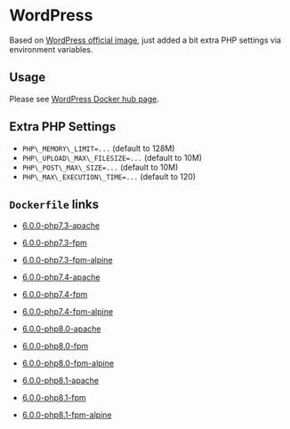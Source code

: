 # WordPress

Based on [WordPress official image](https://hub.docker.com/_/wordpress/), just added a bit extra PHP settings via environment variables.

## Usage

Please see [WordPress Docker hub page](https://hub.docker.com/_/wordpress/).

## Extra PHP Settings

- `PHP\_MEMORY\_LIMIT=...` (default to 128M)
- `PHP\_UPLOAD\_MAX\_FILESIZE=...` (default to 10M)
- `PHP\_POST\_MAX\_SIZE=...` (default to 10M)
- `PHP\_MAX\_EXECUTION\_TIME=...` (default to 120)

## `Dockerfile` links

- [6.0.0-php7.3-apache](https://github.com/alwynpan/docker-wordpress/blob/master/Dockerfile.php7.3-apache)
- [6.0.0-php7.3-fpm](https://github.com/alwynpan/docker-wordpress/blob/master/Dockerfile.php7.3-fpm)
- [6.0.0-php7.3-fpm-alpine](https://github.com/alwynpan/docker-wordpress/blob/master/Dockerfile.php7.3-fpm-alpine)

- [6.0.0-php7.4-apache](https://github.com/alwynpan/docker-wordpress/blob/master/Dockerfile.php7.4-apache)
- [6.0.0-php7.4-fpm](https://github.com/alwynpan/docker-wordpress/blob/master/Dockerfile.php7.4-fpm)
- [6.0.0-php7.4-fpm-alpine](https://github.com/alwynpan/docker-wordpress/blob/master/Dockerfile.php7.4-fpm-alpine)

- [6.0.0-php8.0-apache](https://github.com/alwynpan/docker-wordpress/blob/master/Dockerfile.php8.0-apache)
- [6.0.0-php8.0-fpm](https://github.com/alwynpan/docker-wordpress/blob/master/Dockerfile.php8.0-fpm)
- [6.0.0-php8.0-fpm-alpine](https://github.com/alwynpan/docker-wordpress/blob/master/Dockerfile.php8.0-fpm-alpine)

- [6.0.0-php8.1-apache](https://github.com/alwynpan/docker-wordpress/blob/master/Dockerfile.php8.1-apache)
- [6.0.0-php8.1-fpm](https://github.com/alwynpan/docker-wordpress/blob/master/Dockerfile.php8.1-fpm)
- [6.0.0-php8.1-fpm-alpine](https://github.com/alwynpan/docker-wordpress/blob/master/Dockerfile.php8.1-fpm-alpine)
